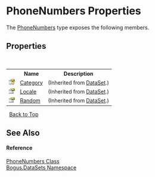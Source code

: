 # PhoneNumbers Properties
 

The <a href="T_Bogus_DataSets_PhoneNumbers">PhoneNumbers</a> type exposes the following members.


## Properties
&nbsp;<table><tr><th></th><th>Name</th><th>Description</th></tr><tr><td>![Protected property](media/protproperty.gif "Protected property")</td><td><a href="P_Bogus_DataSet_Category">Category</a></td><td> (Inherited from <a href="T_Bogus_DataSet">DataSet</a>.)</td></tr><tr><td>![Public property](media/pubproperty.gif "Public property")</td><td><a href="P_Bogus_DataSet_Locale">Locale</a></td><td> (Inherited from <a href="T_Bogus_DataSet">DataSet</a>.)</td></tr><tr><td>![Public property](media/pubproperty.gif "Public property")</td><td><a href="P_Bogus_DataSet_Random">Random</a></td><td> (Inherited from <a href="T_Bogus_DataSet">DataSet</a>.)</td></tr></table>&nbsp;
<a href="#phonenumbers-properties">Back to Top</a>

## See Also


#### Reference
<a href="T_Bogus_DataSets_PhoneNumbers">PhoneNumbers Class</a><br /><a href="N_Bogus_DataSets">Bogus.DataSets Namespace</a><br />